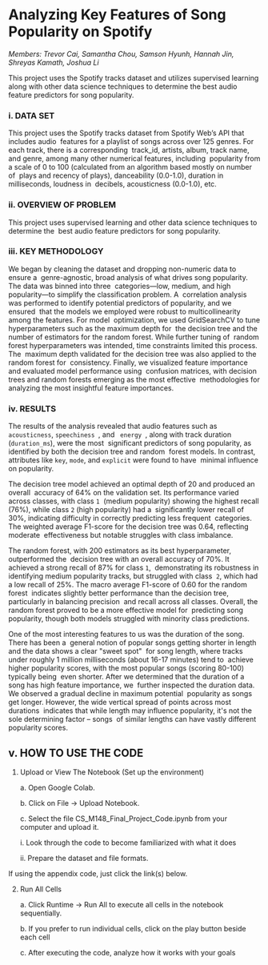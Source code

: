 # Analyzing Key Features of Song Popularity on Spotify‬‬
*Members:‬‭ Trevor Cai, Samantha Chou, Samson Hyunh, Hannah Jin, Shreyas Kamath, Joshua Li‬*

This project uses the Spotify tracks dataset and utilizes supervised learning along with other data science techniques to determine the‬ best audio feature predictors for song popularity.

### i. DATA SET‬
This project uses the Spotify tracks dataset from Spotify Web’s API that includes audio‬
‭ features for a playlist of songs across over 125 genres. For each track, there is a corresponding‬
‭ track_id, artists, album, track name, and genre, among many other numerical features, including‬
‭ popularity from a scale of 0 to 100 (calculated from an algorithm based mostly on number of‬
‭ plays and recency of plays), danceability (0.0-1.0), duration in milliseconds, loudness in‬
‭ decibels, acousticness (0.0-1.0), etc.

### ii. OVERVIEW OF PROBLEM‬
This project uses supervised learning and other data science techniques to determine the‬
‭ best audio feature predictors for song popularity.‬

### iii. KEY METHODOLOGY‬
We began by cleaning the dataset and dropping non-numeric data to ensure a‬
‭ genre-agnostic, broad analysis of what drives song popularity. The data was binned into three‬
‭ categories—low, medium, and high popularity—to simplify the classification problem. A‬
‭ correlation analysis was performed to identify potential predictors of popularity, and we ensured‬
‭ that the models we employed were robust to multicollinearity among the features. For model‬
‭ optimization, we used GridSearchCV to tune hyperparameters such as the maximum depth for‬
‭ the decision tree and the number of estimators for the random forest. While further tuning of‬
‭ random forest hyperparameters was intended, time constraints limited this process. The‬
‭ maximum depth validated for the decision tree was also applied to the random forest for‬
‭ consistency. Finally, we visualized feature importance and evaluated model performance using‬
‭ confusion matrices, with decision trees and random forests emerging as the most effective‬
‭ methodologies for analyzing the most insightful feature importances.‬
‭ 
### iv. RESULTS‬
The results of the analysis revealed that audio features such as `‬‭acousticness‬‭`,‬ 
`speechiness‬‭ `, and `‬‭ energy‬‭ `, along with track duration (`‬‭duration_ms‬‭`), were the most‬
‭ significant predictors of song popularity, as identified by both the decision tree and random‬
‭ forest models. In contrast, attributes like `‬‭key‬‭`, `‬‭mode‬‭`, and `‬‭explicit‬‭` were found to have‬
‭ minimal influence on popularity.‬

The decision tree model achieved an optimal depth of 20 and produced an overall‬
‭ accuracy of 64% on the validation set. Its performance varied across classes, with class `1`‬
‭ (medium popularity) showing the highest recall (76%), while class `2` (high popularity) had a‬
‭ significantly lower recall of 30%, indicating difficulty in correctly predicting less frequent‬
‭ categories. The weighted average F1-score for the decision tree was 0.64, reflecting moderate‬
‭ effectiveness but notable struggles with class imbalance.‬

The random forest, with 200 estimators as its best hyperparameter, outperformed the‬
‭ decision tree with an overall accuracy of 70%. It achieved a strong recall of 87% for class `1`,‬
‭ demonstrating its robustness in identifying medium popularity tracks, but struggled with class‬
‭ `2`, which had a low recall of 25%. The macro average F1-score of 0.60 for the random forest‬
‭ indicates slightly better performance than the decision tree, particularly in balancing precision‬
‭ and recall across all classes. Overall, the random forest proved to be a more effective model for‬
‭ predicting song popularity, though both models struggled with minority class predictions.‬

One of the most interesting features to us was the duration of the song. There has been a‬
‭ general notion of popular songs getting shorter in length and the data shows a clear "sweet spot"‬
‭ for song length, where tracks under roughly 1 million milliseconds (about 16-17 minutes) tend to‬
‭ achieve higher popularity scores, with the most popular songs (scoring 80-100) typically being‬
‭ even shorter. After we determined that the duration of a song has high feature importance, we‬
‭ further inspected the duration data. We observed a gradual decline in maximum potential‬
‭ popularity as songs get longer. However, the wide vertical spread of points across most durations‬
‭ indicates that while length may influence popularity, it's not the sole determining factor – songs‬
‭ of similar lengths can have vastly different popularity scores.‬

## v. HOW TO USE THE CODE‬
1. Upload or View The Notebook (Set up the environment)‬

   a.‬‭ Open Google Colab.‬
   
   b.‬‭ Click on File → Upload Notebook.‬
   
   c.‬‭ Select the file CS_M148_Final_Project_Code.ipynb from your computer and upload it.‬

     i.‬‭ Look through the code to become familiarized with what it does‬
   
     ii.‬‭ Prepare the dataset and file formats‬.
   
If using the appendix code, just click the link(s) below.‬

2. Run All Cells‬

   a.‬‭ Click Runtime → Run All to execute all cells in the notebook sequentially.‬
   
   b.‬‭ If you prefer to run individual cells, click on the play button beside each cell‬
   
   c.‬‭ After executing the code, analyze how it works with your goals‬
